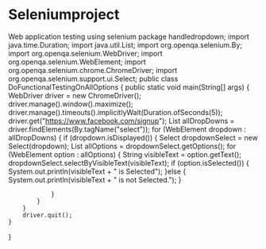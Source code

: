 # Seleniumproject
Web application testing using selenium
package handledropdown;
import java.time.Duration;
import java.util.List;
import org.openqa.selenium.By;
import org.openqa.selenium.WebDriver;
import org.openqa.selenium.WebElement;
import org.openqa.selenium.chrome.ChromeDriver;
import org.openqa.selenium.support.ui.Select;
public class DoFunctionalTestingOnAllOptions {
	public static void main(String[] args) {
		WebDriver driver = new ChromeDriver();
		driver.manage().window().maximize();
		driver.manage().timeouts().implicitlyWait(Duration.ofSeconds(5));
		driver.get("https://www.facebook.com/signup");
		List<WebElement> allDropDowns = driver.findElements(By.tagName("select"));
		for (WebElement dropdown : allDropDowns) {
			if (dropdown.isDisplayed()) {
				Select dropdownSelect = new Select(dropdown);
				List<WebElement> allOptions = dropdownSelect.getOptions();
				for (WebElement option : allOptions) {
					String visibleText = option.getText();
					dropdownSelect.selectByVisibleText(visibleText);
					if (option.isSelected()) {
						System.out.println(visibleText + " is Selected");
					}else {
						System.out.println(visibleText +  " is not Selected.");
					}
					
				}
			}
		}
		driver.quit();
	}
}

